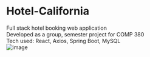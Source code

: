 # Hotel-California
Full stack hotel booking web application <br />
Developed as a group, semester project for COMP 380 <br />
Tech used: React, Axios, Spring Boot, MySQL <br />
![image](https://github.com/KennethDamCS/Hotel-California/assets/76822620/9c442c52-87bc-4dfd-81d3-2e7d115ddc2e)
